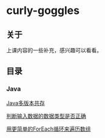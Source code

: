 # curly-goggles
## 关于
上课内容的一些补充，感兴趣可以看看。
## 目录
### Java
[Java多版本共存]() 

[判断输入数据的数据类型是否正确]()  

[用更简单的ForEach循环来遍历数组]()
